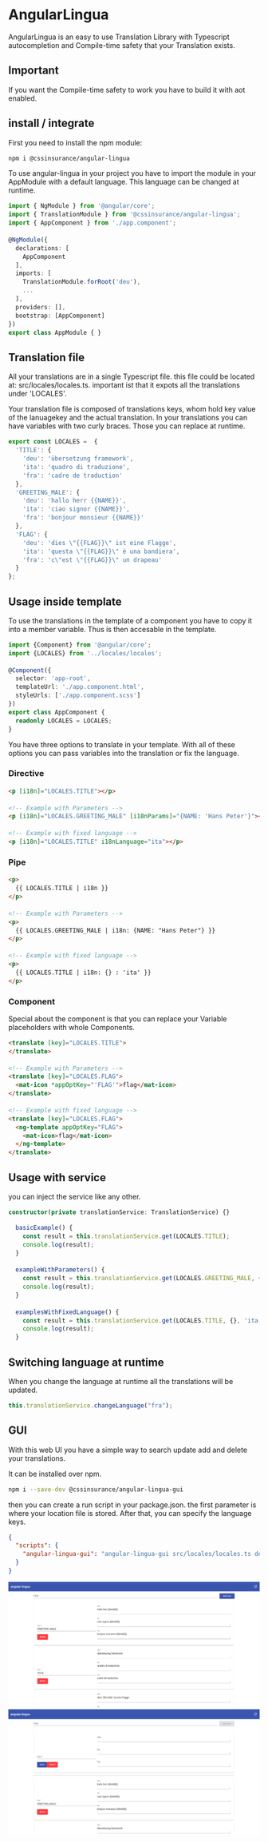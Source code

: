 # AngularLingua

AngularLingua is an easy to use Translation Library with Typescript autocompletion and Compile-time safety that your Translation exists.

## Important
If you want the Compile-time safety to work you have to build it with aot enabled.

## install / integrate

First you need to install the npm module:
```bash
npm i @cssinsurance/angular-lingua
```
To use angular-lingua in your project you have to import the module in your AppModule with a default language. This language can be changed at runtime.

```typescript
import { NgModule } from '@angular/core';
import { TranslationModule } from '@cssinsurance/angular-lingua';
import { AppComponent } from './app.component';

@NgModule({
  declarations: [
    AppComponent
  ],
  imports: [
    TranslationModule.forRoot('deu'),
    ...
  ],
  providers: [],
  bootstrap: [AppComponent]
})
export class AppModule { }
```

## Translation file

All your translations are in a single Typescript file.
this file could be located at: src/locales/locales.ts. important ist that it expots all the translations under 'LOCALES'.

Your translation file is composed of translations keys, whom hold key value of the lanuagekey and the actual translation.
In your translations you can have variables with two curly braces. Those you can replace at runtime.

```typescript
export const LOCALES =  {
  'TITLE': {
    'deu': 'übersetzung framework',
    'ita': 'quadro di traduzione',
    'fra': 'cadre de traduction'
  },
  'GREETING_MALE': {
    'deu': 'hallo herr {{NAME}}',
    'ita': 'ciao signor {{NAME}}',
    'fra': 'bonjour monsieur {{NAME}}'
  },
  'FLAG': {
    'deu': 'dies \"{{FLAG}}\" ist eine Flagge',
    'ita': 'questa \"{{FLAG}}\" è una bandiera',
    'fra': 'c\"est \"{{FLAG}}\" un drapeau'
  }
};
```

## Usage inside template

To use the translations in the template of a component you have to copy it into a member variable. Thus is then accesable in the template.

```typescript
import {Component} from '@angular/core';
import {LOCALES} from '../locales/locales';

@Component({
  selector: 'app-root',
  templateUrl: './app.component.html',
  styleUrls: ['./app.component.scss']
})
export class AppComponent {
  readonly LOCALES = LOCALES;
}
```

You have three options to translate in your template. With all of these options you can pass variables into the translation or fix the language.

### Directive

```html
<p [i18n]="LOCALES.TITLE"></p>

<!-- Example with Parameters -->
<p [i18n]="LOCALES.GREETING_MALE" [i18nParams]="{NAME: 'Hans Peter'}"></p>

<!-- Example with fixed language -->
<p [i18n]="LOCALES.TITLE" i18nLanguage="ita"></p>
```

### Pipe

```html
<p>
  {{ LOCALES.TITLE | i18n }}
</p>

<!-- Example with Parameters -->
<p>
  {{ LOCALES.GREETING_MALE | i18n: {NAME: "Hans Peter"} }}
</p>

<!-- Example with fixed language -->
<p>
  {{ LOCALES.TITLE | i18n: {} : 'ita' }}
</p>
```

### Component

Special about the component is that you can replace your Variable placeholders with whole Components.

```html
<translate [key]="LOCALES.TITLE">
</translate>

<!-- Example with Parameters -->
<translate [key]="LOCALES.FLAG">
  <mat-icon *appOptKey="'FLAG'">flag</mat-icon>
</translate>

<!-- Example with fixed language -->
<translate [key]="LOCALES.FLAG">
  <ng-template appOptKey="FLAG">
    <mat-icon>flag</mat-icon>
  </ng-template>
</translate>
```

## Usage with service

you can inject the service like any other.
```typescript
constructor(private translationService: TranslationService) {}
```

```typescript
  basicExample() {
    const result = this.translationService.get(LOCALES.TITLE);
    console.log(result);
  }

  exampleWithParameters() {
    const result = this.translationService.get(LOCALES.GREETING_MALE, {NAME: 'Hans Peter'});
    console.log(result);
  }

  examplesWithFixedLanguage() {
    const result = this.translationService.get(LOCALES.TITLE, {}, 'ita');
    console.log(result);
  }
```
## Switching language at runtime

When you change the language at runtime all the translations will be updated.

```typescript
this.translationService.changeLanguage("fra");
```

## GUI

With this web UI you have a simple way to search update add and delete your translations.

It can be installed over npm.

```bash
npm i --save-dev @cssinsurance/angular-lingua-gui
```

then you can create a run script in your package.json. the first parameter is where your location file is stored. After that, you can specify the language keys.

```json
{
  "scripts": {
    "angular-lingua-gui": "angular-lingua-gui src/locales/locales.ts deu ita fra"
  }
}
```

![Screenshot Angular Lingua GUI 1](./documents/screenshot-angular-lingua-gui-1.png "Screenshot Angular Lingua GUI 1")
![Screenshot Angular Lingua GUI 2](./documents/screenshot-angular-lingua-gui-2.png "Screenshot Angular Lingua GUI 2")
